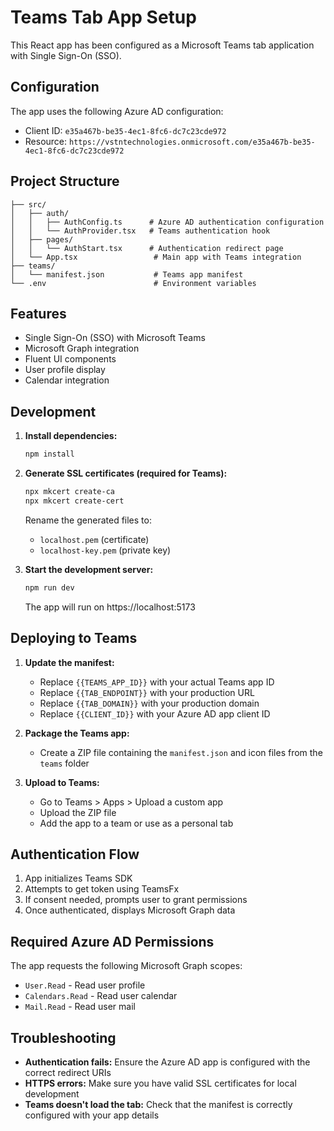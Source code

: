 # Teams Tab App Setup

This React app has been configured as a Microsoft Teams tab application with Single Sign-On (SSO).

## Configuration

The app uses the following Azure AD configuration:
- Client ID: `e35a467b-be35-4ec1-8fc6-dc7c23cde972`
- Resource: `https://vstntechnologies.onmicrosoft.com/e35a467b-be35-4ec1-8fc6-dc7c23cde972`

## Project Structure

```
├── src/
│   ├── auth/
│   │   ├── AuthConfig.ts      # Azure AD authentication configuration
│   │   └── AuthProvider.tsx   # Teams authentication hook
│   ├── pages/
│   │   └── AuthStart.tsx      # Authentication redirect page
│   └── App.tsx                 # Main app with Teams integration
├── teams/
│   └── manifest.json           # Teams app manifest
└── .env                        # Environment variables
```

## Features

- Single Sign-On (SSO) with Microsoft Teams
- Microsoft Graph integration
- Fluent UI components
- User profile display
- Calendar integration

## Development

1. **Install dependencies:**
   ```bash
   npm install
   ```

2. **Generate SSL certificates (required for Teams):**
   ```bash
   npx mkcert create-ca
   npx mkcert create-cert
   ```
   Rename the generated files to:
   - `localhost.pem` (certificate)
   - `localhost-key.pem` (private key)

3. **Start the development server:**
   ```bash
   npm run dev
   ```
   The app will run on https://localhost:5173

## Deploying to Teams

1. **Update the manifest:**
   - Replace `{{TEAMS_APP_ID}}` with your actual Teams app ID
   - Replace `{{TAB_ENDPOINT}}` with your production URL
   - Replace `{{TAB_DOMAIN}}` with your production domain
   - Replace `{{CLIENT_ID}}` with your Azure AD app client ID

2. **Package the Teams app:**
   - Create a ZIP file containing the `manifest.json` and icon files from the `teams` folder

3. **Upload to Teams:**
   - Go to Teams > Apps > Upload a custom app
   - Upload the ZIP file
   - Add the app to a team or use as a personal tab

## Authentication Flow

1. App initializes Teams SDK
2. Attempts to get token using TeamsFx
3. If consent needed, prompts user to grant permissions
4. Once authenticated, displays Microsoft Graph data

## Required Azure AD Permissions

The app requests the following Microsoft Graph scopes:
- `User.Read` - Read user profile
- `Calendars.Read` - Read user calendar
- `Mail.Read` - Read user mail

## Troubleshooting

- **Authentication fails:** Ensure the Azure AD app is configured with the correct redirect URIs
- **HTTPS errors:** Make sure you have valid SSL certificates for local development
- **Teams doesn't load the tab:** Check that the manifest is correctly configured with your app details